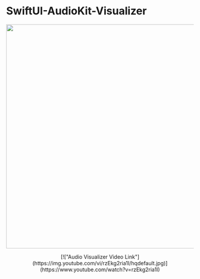 # SwiftUI-AudioKit-Visualizer

<p align="center">
  <kbd>
    <img src="Images/Visualizer.gif" width="600">
  </kbd>
</p>

<p align="center">
  [!["Audio Visualizer Video Link"](https://img.youtube.com/vi/rzEkg2ria1I/hqdefault.jpg)](https://www.youtube.com/watch?v=rzEkg2ria1I)
</p>
